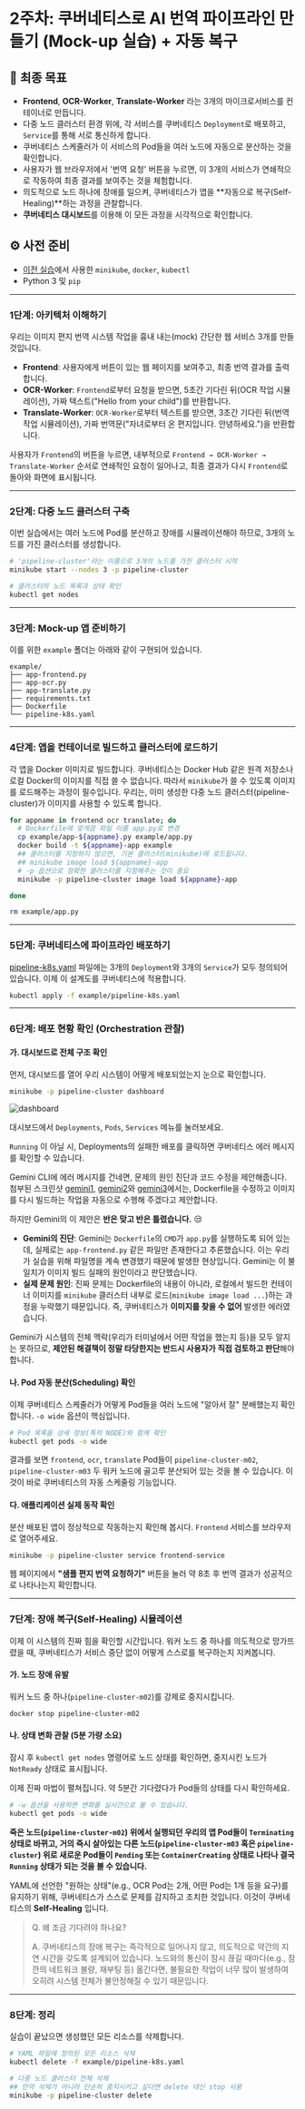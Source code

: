 # 2주차: 쿠버네티스로 AI 번역 파이프라인 만들기 (Mock-up 실습) + 자동 복구

## 🎯 최종 목표
  - **Frontend**, **OCR-Worker**, **Translate-Worker** 라는 3개의 마이크로서비스를 컨테이너로 만듭니다.
  - 다중 노드 클러스터 환경 위에, 각 서비스를 쿠버네티스 `Deployment`로 배포하고, `Service`를 통해 서로 통신하게 합니다.
  - 쿠버네티스 스케줄러가 이 서비스의 Pod들을 여러 노드에 자동으로 분산하는 것을 확인합니다.
  - 사용자가 웹 브라우저에서 '번역 요청' 버튼을 누르면, 이 3개의 서비스가 연쇄적으로 작동하여 최종 결과를 보여주는 것을 체험합니다.
  - 의도적으로 노드 하나에 장애를 일으켜, 쿠버네티스가 앱을 **자동으로 복구(Self-Healing)**하는 과정을 관찰합니다.
  - **쿠버네티스 대시보드**를 이용해 이 모든 과정을 시각적으로 확인합니다.


## ⚙️ 사전 준비

  - [이전 실습](../week-1/README.md)에서 사용한 `minikube`, `docker`, `kubectl`
  - Python 3 및 `pip`

-----

### **1단계: 아키텍처 이해하기**

우리는 이미지 편지 번역 시스템 작업을 흉내 내는(mock) 간단한 웹 서비스 3개를 만들 것입니다.

  - **Frontend**: 사용자에게 버튼이 있는 웹 페이지를 보여주고, 최종 번역 결과를 출력합니다.
  - **OCR-Worker**: `Frontend`로부터 요청을 받으면, 5초간 기다린 뒤(OCR 작업 시뮬레이션), 가짜 텍스트("Hello from your child")를 반환합니다.
  - **Translate-Worker**: `OCR-Worker`로부터 텍스트를 받으면, 3초간 기다린 뒤(번역 작업 시뮬레이션), 가짜 번역문("자녀로부터 온 편지입니다. 안녕하세요.")을 반환합니다.

사용자가 `Frontend`의 버튼을 누르면, 내부적으로 `Frontend → OCR-Worker → Translate-Worker` 순서로 연쇄적인 요청이 일어나고, 최종 결과가 다시 `Frontend`로 돌아와 화면에 표시됩니다.

-----

### **2단계: 다중 노드 클러스터 구축**
이번 실습에서는 여러 노드에 Pod를 분산하고 장애를 시뮬레이션해야 하므로, 3개의 노드를 가진 클러스터를 생성합니다.

```bash
# 'pipeline-cluster'라는 이름으로 3개의 노드를 가진 클러스터 시작
minikube start --nodes 3 -p pipeline-cluster

# 클러스터의 노드 목록과 상태 확인
kubectl get nodes
```

-----

### **3단계: Mock-up 앱 준비하기**

이를 위한 `example` 폴더는 아래와 같이 구현되어 있습니다.
```
example/
├── app-frontend.py
├── app-ocr.py
├── app-translate.py
├── requirements.txt
├── Dockerfile
└── pipeline-k8s.yaml
```

-----

### **4단계: 앱을 컨테이너로 빌드하고 클러스터에 로드하기**

각 앱을 Docker 이미지로 빌드합니다. 쿠버네티스는 Docker Hub 같은 원격 저장소나 로컬 Docker의 이미지를 직접 쓸 수 없습니다. 따라서 `minikube`가 쓸 수 있도록 이미지를 로드해주는 과정이 필수입니다. 우리는, 이미 생성한 다중 노드 클러스터(pipeline-cluster)가 이미지를 사용할 수 있도록 합니다.



```bash
for appname in frontend ocr translate; do
  # Dockerfile에 맞게끔 파일 이름 app.py로 변경
  cp example/app-${appname}.py example/app.py
  docker build -t ${appname}-app example
  ## 클러스터를 지정하지 않으면, 기본 클러스터(minikube)에 로드됩니다.
  ## minikube image load ${appname}-app
  # -p 옵션으로 정확한 클러스터를 지정해주는 것이 중요
  minikube -p pipeline-cluster image load ${appname}-app

done

rm example/app.py
```

-----

### **5단계: 쿠버네티스에 파이프라인 배포하기**

[pipeline-k8s.yaml](example/pipeline-k8s.yaml) 파일에는 3개의 `Deployment`와 3개의 `Service`가 모두 정의되어 있습니다. 이제 이 설계도를 쿠버네티스에 적용합니다.

```bash
kubectl apply -f example/pipeline-k8s.yaml
```

-----

### **6단계: 배포 현황 확인 (Orchestration 관찰)**

#### ****가. 대시보드로 전체 구조 확인****

먼저, 대시보드를 열어 우리 시스템이 어떻게 배포되었는지 눈으로 확인합니다.

```bash
minikube -p pipeline-cluster dashboard
```

![dashboard](./assets/dashboard-example.png)

대시보드에서 `Deployments`, `Pods`, `Services` 메뉴를 눌러보세요.

`Running` 이 아닐 시, Deployments의 실패한 배포를 클릭하면 쿠버네티스 에러 메시지를 확인할 수 있습니다.

Gemini CLI에 에러 메시지를 건네면, 문제의 원인 진단과 코드 수정을 제안해줍니다. 첨부된 스크린샷 [gemini1](./assets/gemini-solve-error-1.png), [gemini2](./assets/gemini-solve-error-2.png)와 [gemini3](./assets/gemini-solve-error-3.png)에서는, Dockerfile을 수정하고 이미지를 다시 빌드하는 작업을 자동으로 수행해 주겠다고 제안합니다.

하지만 Gemini의 이 제안은 **반은 맞고 반은 틀렸습니다.** 😒

-   **Gemini의 진단**: Gemini는 `Dockerfile`의 `CMD`가 `app.py`를 실행하도록 되어 있는데, 실제로는 `app-frontend.py` 같은 파일만 존재한다고 추론했습니다. 이는 우리가 실습을 위해 파일명을 계속 변경했기 때문에 발생한 현상입니다. Gemini는 이 불일치가 이미지 빌드 실패의 원인이라고 판단했습니다.
-   **실제 문제 원인**: 진짜 문제는 Dockerfile의 내용이 아니라, 로컬에서 빌드한 컨테이너 이미지를 `minikube` 클러스터 내부로 로드(`minikube image load ...`)하는 과정을 누락했기 때문입니다. 즉, 쿠버네티스가 **이미지를 찾을 수 없어** 발생한 에러였습니다.

Gemini가 시스템의 전체 맥락(우리가 터미널에서 어떤 작업을 했는지 등)을 모두 알지는 못하므로, **제안된 해결책이 정말 타당한지는 반드시 사용자가 직접 검토하고 판단**해야 합니다.

#### **나. Pod 자동 분산(Scheduling) 확인**

이제 쿠버네티스 스케줄러가 어떻게 Pod들을 여러 노드에 "알아서 잘" 분배했는지 확인합니다. `-o wide` 옵션이 핵심입니다.

```bash
# Pod 목록을 상세 정보(특히 NODE)와 함께 확인
kubectl get pods -o wide
```

결과를 보면 `frontend`, `ocr`, `translate` Pod들이 `pipeline-cluster-m02`, `pipeline-cluster-m03` 두 워커 노드에 골고루 분산되어 있는 것을 볼 수 있습니다. 이것이 바로 쿠버네티스의 자동 스케줄링 기능입니다.

#### **다. 애플리케이션 실제 동작 확인**

분산 배포된 앱이 정상적으로 작동하는지 확인해 봅시다. `Frontend` 서비스를 브라우저로 열어주세요.

```bash
minikube -p pipeline-cluster service frontend-service
```

웹 페이지에서 **"샘플 편지 번역 요청하기"** 버튼을 눌러 약 8초 후 번역 결과가 성공적으로 나타나는지 확인합니다.

-----

### **7단계: 장애 복구(Self-Healing) 시뮬레이션**

이제 이 시스템의 진짜 힘을 확인할 시간입니다. 워커 노드 중 하나를 의도적으로 망가뜨렸을 때, 쿠버네티스가 서비스 중단 없이 어떻게 스스로를 복구하는지 지켜봅니다.

#### **가. 노드 장애 유발**

워커 노드 중 하나(`pipeline-cluster-m02`)를 강제로 중지시킵니다.

```bash
docker stop pipeline-cluster-m02
```

#### **나. 상태 변화 관찰 (5분 가량 소요)**

잠시 후 `kubectl get nodes` 명령어로 노드 상태를 확인하면, 중지시킨 노드가 `NotReady` 상태로 표시됩니다.

이제 진짜 마법이 펼쳐집니다. 약 5분간 기다렸다가 Pod들의 상태를 다시 확인하세요.

```bash
# -w 옵션을 사용하면 변화를 실시간으로 볼 수 있습니다.
kubectl get pods -o wide
```

**죽은 노드(`pipeline-cluster-m02`) 위에서 실행되던 우리의 앱 Pod들이 `Terminating` 상태로 바뀌고, 거의 즉시 살아있는 다른 노드(`pipeline-cluster-m03` 혹은 `pipeline-cluster`) 위로 새로운 Pod들이 `Pending` 또는 `ContainerCreating` 상태로 나타나 결국 `Running` 상태가 되는 것을 볼 수 있습니다.**

YAML에 선언한 "원하는 상태"(e.g., OCR Pod는 2개, 어떤 Pod는 1개 등을 요구)를 유지하기 위해, 쿠버네티스가 스스로 문제를 감지하고 조치한 것입니다. 이것이 쿠버네티스의 **Self-Healing** 입니다.

> Q. 왜 조금 기다려야 하나요?
> 
> A. 쿠버네티스의 장애 복구는 즉각적으로 일어나지 않고, 의도적으로 약간의 지연 시간을 갖도록 설계되어 있습니다. 노드와의 통신이 잠시 끊길 때마다(e.g., 잠깐의 네트워크 불량, 재부팅 등) 옮긴다면, 불필요한 작업이 너무 많이 발생하여 오히려 시스템 전체가 불안정해질 수 있기 때문입니다.

-----

### **8단계: 정리**

실습이 끝났으면 생성했던 모든 리소스를 삭제합니다.

```bash
# YAML 파일에 정의된 모든 리소스 삭제
kubectl delete -f example/pipeline-k8s.yaml

# 다중 노드 클러스터 전체 삭제
## 만약 삭제가 아니라 단순히 중지시키고 싶다면 delete 대신 stop 사용
minikube -p pipeline-cluster delete
```